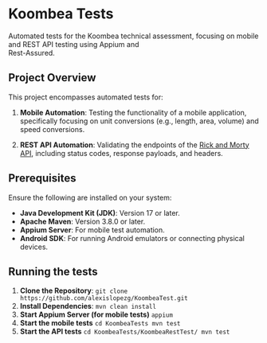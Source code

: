 #   **Koombea Tests**

Automated tests for the Koombea technical assessment, focusing on mobile and REST API testing using Appium and   
Rest-Assured.

## **Project Overview**

This project encompasses automated tests for:

1.  **Mobile Automation**: Testing the functionality of a mobile application, specifically focusing on unit conversions (e.g., length, area, volume) and speed conversions.
    
2.  **REST API Automation**: Validating the endpoints of the [Rick and Morty API](https://rickandmortyapi.com/), including status codes, response payloads, and headers.

## **Prerequisites**

Ensure the following are installed on your system:

-   **Java Development Kit (JDK)**: Version 17 or later.
-   **Apache Maven**: Version 3.8.0 or later.
-   **Appium Server**: For mobile test automation.
-   **Android SDK**: For running Android emulators or connecting physical devices.

## **Running the tests**

1.  **Clone the Repository**: 
`git clone https://github.com/alexislopezg/KoombeaTest.git`
2. **Install Dependencies**: 
`mvn clean install`
3. **Start Appium Server (for mobile tests)**
`appium` 
4. **Start the mobile tests**
`cd KoombeaTests
mvn test`
5. **Start the API tests**
`cd KoombeaTests/KoombeaRestTest/
mvn test`  

